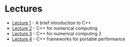 # Lectures

* [Lecture 1](01) - A brief introduction to C++
* [Lecture 2](02) - C++ for numerical computing
* [Lecture 3](03) - C++ for numerical computing 2
* [Lecture 4](04) - C++ frameworks for portable performance

